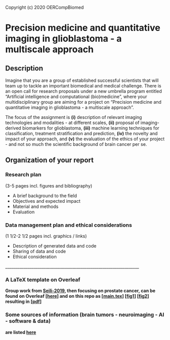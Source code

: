 Copyright (c) 2020 OERCompBiomed

# Precision medicine and quantitative imaging in glioblastoma - a multiscale approach




## Description
Imagine that you are a group of established successful scientists that will team up to tackle an important biomedical and medical challenge. There is an open call for research proposals under a new umbrella program entitled “Artificial intelligence and computational (bio)medicine”, where your multidisciplinary group are aiming for a project on “Precision medicine and quantitative imaging in glioblastoma - a multiscale approach”.

The focus of the assignment is **(i)** description of relevant imaging technologies and modalities - at different scales, **(ii)** proposal of imaging-derived biomarkers for glioblastoma, **(iii)** machine learning techniques for classification, treatment stratification and prediction, **(iv)** the novelty and impact of your approach, and **(v)** the evaluation of the ethics of your project - and not so much the scientific background of brain cancer per se.




## Organization of your report

### Research plan
(3-5 pages incl. figures and bibliography)
 - A brief background to the field
 - Objectives and expected impact
 - Material and methods
 - Evaluation

### Data management plan and ethical considerations
(1 1/2-2 1/2 pages incl. graphics / links)
 - Description of generated data and code
 - Sharing of data and code
 - Ethical consideration

__________________________________________________________________<br>
### A LaTeX template on Overleaf
**Group work from [Seili-2019](https://github.com/oercompbiomed/Seili-2019), then focusing on prostate cancer, can be found on Overleaf [[here](https://www.overleaf.com/project/5ec71af71aca320001385354)] and on this repo as [[main.tex](./latex-template/main.tex)]  [[fig1](./latex-template/Fig1_The_process_of_autoEncoder.png)] [[fig2](./latex-template/Fig2_Overview_of_the_process.png)] resulting in [[pdf](./latex-template/Seili_2020_project_template.pdf)]**

### Some sources of information  (brain tumors - neuroimaging - AI - software & data)
**are listed [here](../README.md#project-related)**




